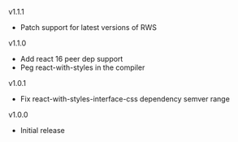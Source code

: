 v1.1.1
- Patch support for latest versions of RWS

v1.1.0
- Add react 16 peer dep support
- Peg react-with-styles in the compiler

v1.0.1
- Fix react-with-styles-interface-css dependency semver range

v1.0.0
- Initial release
